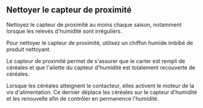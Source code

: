 Nettoyer le capteur de proximité
------------------------
Nettoyez le capteur de proximité au moins chaque saison, notamment lorsque les relevés d'humidité sont irréguliers.

Pour nettoyer le capteur de proximité, utilisez un chiffon humide imbibé de produit nettoyant.

Le capteur de proximité permet de s'assurer que le carter est rempli de céréales et que l'ailette du
capteur d'humidité est totalement recouverte de céréales. 

Lorsque les céréales atteignent le contacteur, elles activent le moteur de la vis d'alimentation. Ce dernier déplace les céréales sur le capteur d'humidité et les renouvelle afin de contrôler en permanence l'humidité. 